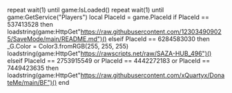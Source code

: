 repeat wait(1) until game:IsLoaded()
repeat wait(1) until game:GetService("Players")
local PlaceId = game.PlaceId
if PlaceId == 537413528 then
  loadstring(game:HttpGet"https://raw.githubusercontent.com/123034909025/SaveMode/main/README.md")()
elseif PlaceId == 6284583030 then
  _G.Color = Color3.fromRGB(255, 255, 255)
loadstring(game:HttpGet"https://rawscripts.net/raw/SAZA-HUB_496")()
elseif PlaceId == 2753915549 or PlaceId == 4442272183 or PlaceId == 7449423635 then
  loadstring(game:HttpGet"https://raw.githubusercontent.com/xQuartyx/DonateMe/main/BF")()
end

